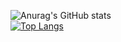 
![Anurag's GitHub stats](https://github-readme-stats.vercel.app/api?username=ldk7024&show_icons=true&theme=algolia)
<br>
[![Top Langs](https://github-readme-stats.vercel.app/api/top-langs/?username=ldk7024&layout=compact&theme=algolia)](https://github.com/anuraghazra/github-readme-stats)
<!--
**ldk7024/ldk7024** is a ✨ _special_ ✨ repository because its `README.md` (this file) appears on your GitHub profile.

Here are some ideas to get you started:

- 🔭 I’m currently working on ...
- 🌱 I’m currently learning ...
- 👯 I’m looking to collaborate on ...
- 🤔 I’m looking for help with ...
- 💬 Ask me about ...
- 📫 How to reach me: ...
- 😄 Pronouns: ...
- ⚡ Fun fact: ...
-->
